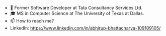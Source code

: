 * 🔭 Former Software Developer at Tata Consultancy Services Ltd.
* 🎓 MS in Computer Science at The University of Texas at Dallas.
* 📫 How to reach me?
* LinkedIn: https://www.linkedin.com/in/abhirup-bhattacharya-109109105/

<!---
abhirup706/abhirup706 is a ✨ special ✨ repository because its `README.md` (this file) appears on your GitHub profile.
You can click the Preview link to take a look at your changes.
--->
